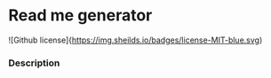 # Read me generator
  ![Github license]{https://img.sheilds.io/badges/license-MIT-blue.svg)

### Description 

